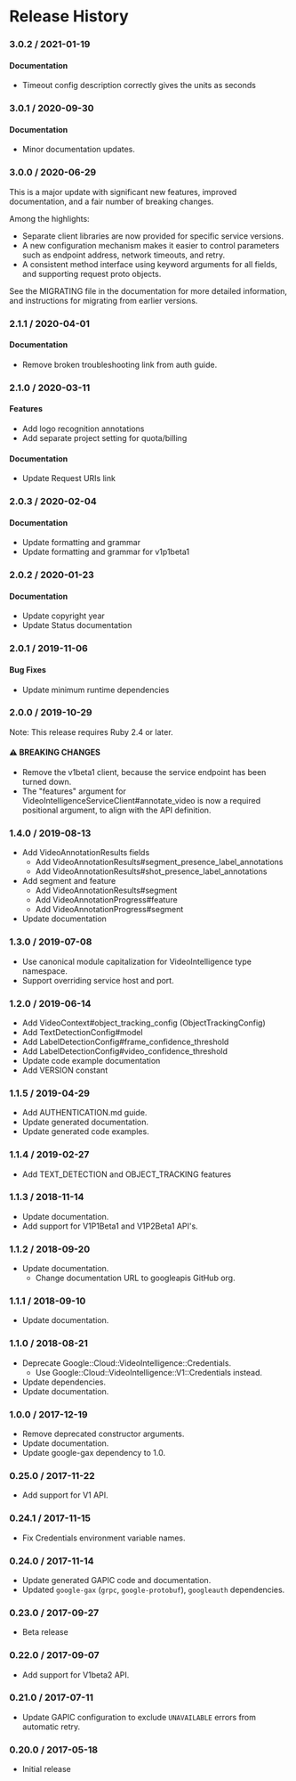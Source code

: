 # Release History

### 3.0.2 / 2021-01-19

#### Documentation

* Timeout config description correctly gives the units as seconds

### 3.0.1 / 2020-09-30

#### Documentation

* Minor documentation updates.

### 3.0.0 / 2020-06-29

This is a major update with significant new features, improved documentation, and a fair number of breaking changes.

Among the highlights:

* Separate client libraries are now provided for specific service versions.
* A new configuration mechanism makes it easier to control parameters such as endpoint address, network timeouts, and retry.
* A consistent method interface using keyword arguments for all fields, and supporting request proto objects.

See the MIGRATING file in the documentation for more detailed information, and instructions for migrating from earlier versions.

### 2.1.1 / 2020-04-01

#### Documentation

* Remove broken troubleshooting link from auth guide.

### 2.1.0 / 2020-03-11

#### Features

* Add logo recognition annotations
* Add separate project setting for quota/billing

#### Documentation

* Update Request URIs link

### 2.0.3 / 2020-02-04

#### Documentation

* Update formatting and grammar
* Update formatting and grammar for v1p1beta1

### 2.0.2 / 2020-01-23

#### Documentation

* Update copyright year
* Update Status documentation

### 2.0.1 / 2019-11-06

#### Bug Fixes

* Update minimum runtime dependencies

### 2.0.0 / 2019-10-29

Note: This release requires Ruby 2.4 or later.

#### ⚠ BREAKING CHANGES

* Remove the v1beta1 client, because the service endpoint has been turned down.
* The "features" argument for VideoIntelligenceServiceClient#annotate_video is now a required positional argument, to align with the API definition.

### 1.4.0 / 2019-08-13

* Add VideoAnnotationResults fields
  * Add VideoAnnotationResults#segment_presence_label_annotations
  * Add VideoAnnotationResults#shot_presence_label_annotations
* Add segment and feature
  * Add VideoAnnotationResults#segment
  * Add VideoAnnotationProgress#feature
  * Add VideoAnnotationProgress#segment
* Update documentation

### 1.3.0 / 2019-07-08

* Use canonical module capitalization for VideoIntelligence type namespace.
* Support overriding service host and port.

### 1.2.0 / 2019-06-14

* Add VideoContext#object_tracking_config (ObjectTrackingConfig)
* Add TextDetectionConfig#model
* Add LabelDetectionConfig#frame_confidence_threshold
* Add LabelDetectionConfig#video_confidence_threshold
* Update code example documentation
* Add VERSION constant

### 1.1.5 / 2019-04-29

* Add AUTHENTICATION.md guide.
* Update generated documentation.
* Update generated code examples.

### 1.1.4 / 2019-02-27

* Add TEXT_DETECTION and OBJECT_TRACKING features

### 1.1.3 / 2018-11-14

* Update documentation.
* Add support for V1P1Beta1 and V1P2Beta1 API's.

### 1.1.2 / 2018-09-20

* Update documentation.
  * Change documentation URL to googleapis GitHub org.

### 1.1.1 / 2018-09-10

* Update documentation.

### 1.1.0 / 2018-08-21

* Deprecate Google::Cloud::VideoIntelligence::Credentials.
  * Use Google::Cloud::VideoIntelligence::V1::Credentials instead.
* Update dependencies.
* Update documentation.

### 1.0.0 / 2017-12-19

* Remove deprecated constructor arguments.
* Update documentation.
* Update google-gax dependency to 1.0.

### 0.25.0 / 2017-11-22

* Add support for V1 API.

### 0.24.1 / 2017-11-15

* Fix Credentials environment variable names.

### 0.24.0 / 2017-11-14

* Update generated GAPIC code and documentation.
* Updated `google-gax` (`grpc`, `google-protobuf`), `googleauth` dependencies.

### 0.23.0 / 2017-09-27

* Beta release

### 0.22.0 / 2017-09-07

* Add support for V1beta2 API.

### 0.21.0 / 2017-07-11

* Update GAPIC configuration to exclude `UNAVAILABLE` errors from automatic retry.

### 0.20.0 / 2017-05-18

* Initial release
